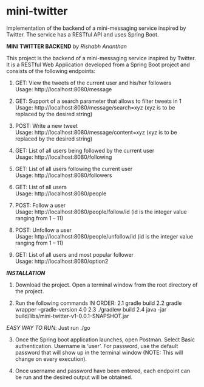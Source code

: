 # mini-twitter
Implementation of the backend of a mini-messaging service inspired by Twitter. The service has a RESTful API and uses Spring Boot.

**MINI TWITTER BACKEND**
*by Rishabh Ananthan*

This project is the backend of a mini-messaging service inspired by Twitter. It is a RESTful Web Application developed from a Spring Boot project and consists of the following endpoints:

1. GET: View the tweets of the current user and his/her followers  
Usage: http://localhost:8080/message

2. GET: Support of a search parameter that allows to filter tweets in 1  
Usage: http://localhost:8080/message/search=xyz (xyz is to be replaced by the desired string) 

3. POST: Write a new tweet  
Usage: http://localhost:8080/message/content=xyz (xyz is to be replaced by the desired string)

4. GET: List of all users being followed by the current user  
Usage: http://localhost:8080/following 

5. GET: List of all users following the current user  
Usage: http://localhost:8080/followers 

6. GET: List of all users  
Usage: http://localhost:8080/people 

7. POST: Follow a user  
Usage: http://localhost:8080/people/follow/id (id is the integer value ranging from 1 – 11) 

8. POST: Unfollow a user  
Usage: http://localhost:8080/people/unfollow/id (id is the integer value ranging from 1 – 11) 

9. GET: List of all users and most popular follower  
Usage: http://localhost:8080/option2 

***INSTALLATION***

1. Download the project. Open a terminal window from the root directory of the project. 

2. Run the following commands IN ORDER:
  2.1 gradle build
  2.2 gradle wrapper –gradle-version 4.0
  2.3 ./gradlew build
  2.4 java -jar build/libs/mini-twitter-v1-0.0.1-SNAPSHOT.jar

*EASY WAY TO RUN*: Just run ./go

3. Once the Spring boot application launches, open Postman. Select Basic authentication. Username is ‘user’. For password, use the  default password that will show up in the terminal window (NOTE: This will change on every execution). 

4. Once username and password have been entered, each endpoint can be run and the desired output will be obtained.
